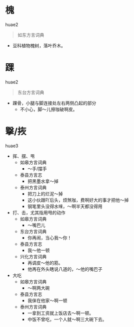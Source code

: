 # 槐
huae2
> 如东方言词典
- 豆科植物槐树，落叶乔木。

# 踝
huae2
> 东台方言词典
- 踝骨，小腿与脚连接处左右两侧凸起的部分
  - 不小心，脚～儿擦咖破啊皮。

# 㩓/拻
huae3
+ 挥、摆、甩
  * 如皋方言词典
    - ～手/摆手
  * 泰县方言志
    - 把黑墨水拿～掉
  * 泰州方言词典
    - 把刀上的烂泥～掉
    - 这小伙跟吖后头，烦煞咖，费啊好大的事才把他～掉
    - 钢笔里头没得水唻，～啊半天都没得用
+ 打、击，尤其指用甩的动作
  * 如皋方言词典
    - ～嘴巴儿
  * 东台方言词典
    - 你再闹，当心我～你！
  * 泰县方言志
    - 我～他一顿
  * 兴化方言词典
    - 再调皮～他的筋。
    - 他再在外头瞎说八道的，～他的嘴巴子
+ 大吃
  * 如皋方言词典
    - ～啊两大碗
  * 泰县方言志
    - 我俫在他家～啊一顿
  * 泰州方言词典
    - 一拿到工资就上饭店去～啊一顿。
    - 中饭不曾吃，一个人就～啊三大碗下去。
